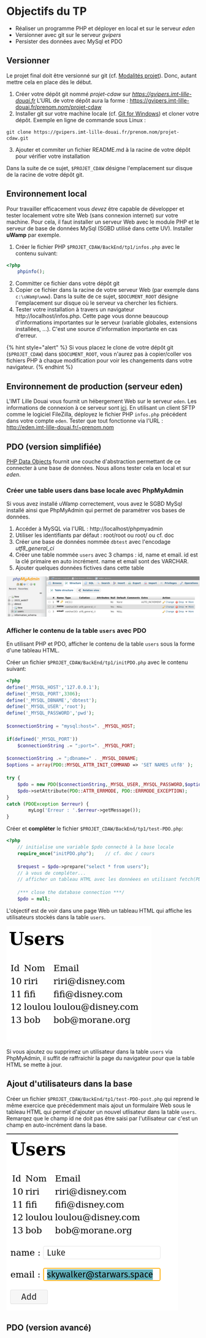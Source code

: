 
# Objectifs du TP

- Réaliser un programme PHP et déployer en local et sur le serveur *eden*
- Versionner avec git sur le serveur *gvipers*
- Persister des données avec MySql et PDO

## Versionner

Le projet final doit être versionné sur git (cf. [Modalités projet](../Projet/eval.md)). Donc, autant mettre cela en place dès le début.

1. Créer votre dépôt git nommé *projet-cdaw* sur *https://gvipers.imt-lille-douai.fr*
L'URL de votre dépôt aura la forme : https://gvipers.imt-lille-douai.fr/prenom.nom/projet-cdaw
2. Installer git sur votre machine locale (cf. [Git for Windows](https://gitforwindows.org/)) et cloner votre dépôt. Exemple en ligne de commande sous Linux :
```shell
git clone https://gvipers.imt-lille-douai.fr/prenom.nom/projet-cdaw.git
```
3. Ajouter et commiter un fichier README.md à la racine de votre dépôt pour vérifier votre installation

Dans la suite de ce sujet, `$PROJET_CDAW` désigne l'emplacement sur disque de la racine de votre dépôt git.

## Environnement local

Pour travailler efficacement vous *devez* être capable de développer et tester localement votre site Web (sans connexion internet) sur votre machine. Pour cela, il faut installer un serveur Web avec le module PHP et le serveur de base de données MySql (SGBD utilisé dans cette UV). Installer __uWamp__ par exemple.

1. Créer le fichier PHP `$PROJET_CDAW/BackEnd/tp1/infos.php` avec le contenu suivant:
```php
<?php
    phpinfo();
```
2. Committer ce fichier dans votre dépôt git
3. Copier ce fichier dans la racine de votre serveur Web (par exemple dans `c:\uWamp\www`). Dans la suite de ce sujet, `$DOCUMENT_ROOT` désigne l'emplacement sur disque où le serveur va chercher les fichiers.
4. Tester votre installation à travers un navigateur http://localhost/infos.php.
    Cette page vous donne beaucoup d'informations importantes sur le serveur (variable globales, extensions installées, ...). C'est une source d'information importante en cas d'erreur.

{% hint style="alert" %}
Si vous placez le clone de votre dépôt git (`$PROJET_CDAW`) dans `$DOCUMENT_ROOT`, vous n'aurez pas à copier/coller vos fichiers PHP à chaque modification pour voir les changements dans votre navigateur.
{% endhint %}

## Environnement de production (serveur eden)

L'IMT Lille Douai vous fournit un hébergement Web sur le serveur `eden`.
Les informations de connexion à ce serveur sont [ici](https://gvipers.imt-lille-douai.fr/luc.fabresse/Guide).
En utilisant un client SFTP comme le logiciel FileZilla, déployez le fichier PHP `infos.php` précédent dans votre compte `eden`. Tester que tout fonctionne via l'URL : http://eden.imt-lille-douai.fr/~prenom.nom

## PDO (version simplifiée)

[PHP Data Objects](tuto-PDO.md) fournit une couche d'abstraction permettant de ce connecter à une base de données.
Nous allons tester cela en local et sur *eden*.

### Créer une table users dans base locale avec PhpMyAdmin

Si vous avez installé uWamp correctement, vous avez le SGBD MySql installé ainsi que PhpMyAdmin qui permet de paramétrer vos bases de données.

1. Accéder à MySQL via l'URL : http://localhost/phpmyadmin
2. Utiliser les identifiants par défaut : root/root ou root/<vide> ou cf. doc
3. Créer une base de données nommée `dbtest` avec l'encodage *utf8_general_ci*
4. Créer une table nommée `users` avec 3 champs : id, name et email. id est la clé primaire en auto incrément. name et email sont des VARCHAR.
5. Ajouter quelques données fictives dans cette table

![Table uses dans PhpMyAdmin](ressources/tutoPDO/users_phpmyadmin.png)

### Afficher le contenu de la table `users` avec PDO

En utilisant PHP et PDO, afficher le contenu de la table `users` sous la forme d'une tableau HTML.

Créer un fichier `$PROJET_CDAW/BackEnd/tp1/initPDO.php` avec le contenu suivant:

```php
<?php
define('_MYSQL_HOST','127.0.0.1');
define('_MYSQL_PORT',3306);
define('_MYSQL_DBNAME','dbtest');
define('_MYSQL_USER','root');
define('_MYSQL_PASSWORD','pwd');

$connectionString = "mysql:host=". _MYSQL_HOST;

if(defined('_MYSQL_PORT'))
    $connectionString .= ";port=". _MYSQL_PORT;

$connectionString .= ";dbname=" . _MYSQL_DBNAME;
$options = array(PDO::MYSQL_ATTR_INIT_COMMAND => 'SET NAMES utf8' );

try {
    $pdo = new PDO($connectionString,_MYSQL_USER,_MYSQL_PASSWORD,$options);
    $pdo->setAttribute(PDO::ATTR_ERRMODE, PDO::ERRMODE_EXCEPTION);
}
catch (PDOException $erreur) {
        myLog('Erreur : '.$erreur->getMessage());
}
```

Créer et **compléter** le fichier `$PROJET_CDAW/BackEnd/tp1/test-PDO.php`:
```php
<?php
    // initialise une variable $pdo connecté à la base locale
	require_once("initPDO.php");    // cf. doc / cours

	$request = $pdo->prepare("select * from users");
    // à vous de compléter...
    // afficher un tableau HTML avec les donnéees en utilisant fetch(PDO::FETCH_OBJ)

    /*** close the database connection ***/
    $pdo = null;

```

L'objectif est de voir dans une page Web un tableau HTML qui affiche les utilisateurs stockés dans la table `users`.

![Table HTML affichant les utilisateurs stockés en base](ressources/tutoPDO/pdo_users.png)

Si vous ajoutez ou supprimez un utilisateur dans la table `users` via PhpMyAdmin, il suffit de raffraichir la page du navigateur pour que la table HTML se mette à jour.

## Ajout d'utilisateurs dans la base

Créer un fichier `$PROJET_CDAW/BackEnd/tp1/test-PDO-post.php` qui reprend le même exercice que précédemment mais ajout un formulaire Web sous le tableau HTML qui permet d'ajouter un nouvel utlisateur dans la table `users`. Remarqez que le champ id ne doit pas être saisi par l'utilisateur car c'est un champ en auto-incrément dans la base.

![Formulaire POST d'ajout d'un utilisateur](ressources/tutoPDO/pdo_users_post.png)

## PDO (version avancé)